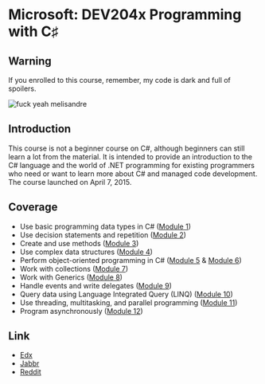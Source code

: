 # Microsoft: DEV204x Programming with C♯

## Warning

If you enrolled to this course, remember, my code is dark and full of spoilers.

![fuck yeah melisandre](http://31.media.tumblr.com/tumblr_lylbjmCZYm1qjfad9o1_500.gif)

## Introduction

This course is not a beginner course on C#, although beginners can still learn a lot from the material.  It is intended to provide an introduction to the C# language and the world of .NET programming for existing programmers who need or want to learn more about C# and managed code development. The course launched on April 7, 2015.

## Coverage

* Use basic programming data types in C# ([Module 1][1])
* Use decision statements and repetition ([Module 2][2])
* Create and use methods ([Module 3][3])
* Use complex data structures ([Module 4][4])
* Perform object-oriented programming in C# ([Module 5][5] & [Module 6][6])
* Work with collections ([Module 7][7])
* Work with Generics ([Module 8][8])
* Handle events and write delegates ([Module 9][9])
* Query data using Language Integrated Query (LINQ) ([Module 10][10])
* Use threading, multitasking, and parallel programming ([Module 11][11])
* Program asynchronously ([Module 12][12])

[1]: https://github.com/aloisdg/edX/blob/master/edX/Module1/Program.cs
[2]: https://github.com/aloisdg/edX/blob/master/edX/Module2/Program.cs
[3]: https://github.com/aloisdg/edX/blob/master/edX/Module3/Program.cs
[4]: https://github.com/aloisdg/edX/blob/master/edX/Module4/Program.cs
[5]: https://github.com/aloisdg/edX/blob/master/edX/Module5/Program.cs
[6]: https://github.com/aloisdg/edX/blob/master/edX/Module6/Program.cs
[7]: https://github.com/aloisdg/edX/blob/master/edX/Module7/Program.cs
[8]: https://github.com/aloisdg/edX/blob/master/edX/Module8/Program.cs
[9]: https://github.com/aloisdg/edX/blob/master/edX/Module9/MainWindow.xaml.cs
[10]: https://github.com/aloisdg/edX/blob/master/edX/ModuleA/ModuleA.md
[11]: https://github.com/aloisdg/edX/blob/master/edX/ModuleB/MainWindow.xaml.cs
[12]: https://github.com/aloisdg/edX/blob/master/edX/ModuleC/MainWindow.xaml.cs

## Link

* [Edx](https://www.edx.org/)
* [Jabbr](https://jabbr.net/#/rooms/edxProgrammingcSharp)
* [Reddit](http://www.reddit.com/r/EdX_CSharp/)
